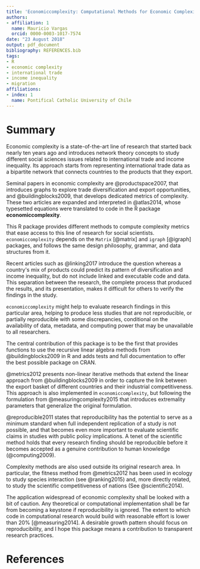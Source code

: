 ```yaml
---
title: 'Economiccomplexity: Computational Methods for Economic Complexity'
authors:
- affiliation: 1
  name: Mauricio Vargas
  orcid: 0000-0003-1017-7574
date: "23 August 2018"
output: pdf_document
bibliography: REFERENCES.bib
tags:
- R
- economic complexity
- international trade
- income inequality
- migration
affiliations:
- index: 1
  name: Pontifical Catholic University of Chile
---
```


# Summary

Economic complexity is a state-of-the-art line of research that started back
nearly ten years ago and introduces network theory concepts to study different
social sciences issues related to international trade and income inequality. Its
approach starts from representing international trade data as a bipartite
network that connects countries to the products that they export.

Seminal papers in economic complexity are @productspace2007, that introduces
graphs to explore trade diversification and export opportunities, and
@buildingblocks2009, that develops dedicated metrics of complexity. These two
articles are expanded and interpreted in @atlas2014, whose typesetted equations
were translated to code in the R package **economiccomplexity**.

This R package provides different methods to compute complexity metrics that ease
access to this line of research for social scientists. ``economiccomplexity``
depends on the ``Matrix`` [@matrix] and ``igraph`` [@igraph] packages, and
follows the same design philosophy, grammar, and data structures from it.

Recent articles such as @linking2017 introduce the question whereas a country's
mix of products could predict its pattern of diversification and income
inequality, but do not include linked and executable code and data. This
separation between the research, the complete process that produced the
results, and its presentation, makes it difficult for others to verify the
findings in the study.

``economiccomplexity`` might help to evaluate research findings in this
particular area, helping to produce less studies that are not reproducible, or
partially reproducible with some discrepancies, conditional on the availability
of data, metadata, and computing power that may be unavailable to all
researchers.

The central contribution of this package is to be the first that
provides functions to use the recursive linear algebra methods from
@buildingblocks2009 in R and adds tests and full documentation to offer the best
possible package on CRAN.

@metrics2012 presents non-linear iterative methods that extend
the linear approach from @buildingblocks2009 in order to capture the link
between the export basket of different countries and their industrial
competitiveness. This approach is also implemented in ``economiccomplexity``, but
following the formulation from @measuringcomplexity2015 that introduces
extremality parameters that generalize the original formulation.

@reproducible2011 states that reproducibility has the potential to serve as a
minimum standard when full independent replication of a study is not possible,
and that becomes even more important to evaluate scientific claims in studies
with public policy implications. A tenet of the scientific method holds that
every research finding should be reproducible before it becomes accepted as a
genuine contribution to human knowledge (@computing2009).

Complexity methods are also used outside its original research area. In
particular, the fitness method from @metrics2012 has been used in ecology to
study species interaction (see @ranking2015) and, more directly related, to
study the scientific competitiveness of nations (See @scientific2014).

The application widespread of economic complexity shall be looked with a bit of
caution. Any theoretical or computational implementation shall be far
from becoming a keystone if reproducibility is ignored. The extent to which code
in computational research would build with reasonable effort is lower than 20%
[@measuring2014]. A desirable growth pattern should focus on reproducibility,
and I hope this package means a contribution to transparent research
practices.

# References

